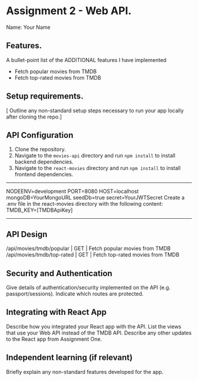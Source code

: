 # Assignment 2 - Web API.

Name: Your Name

## Features.

A bullet-point list of the ADDITIONAL features I have implemented
 
 + Fetch popular movies from TMDB
 + Fetch top-rated movies from TMDB

## Setup requirements.

[ Outline any non-standard setup steps necessary to run your app locally after cloning the repo.]

## API Configuration

1. Clone the repository.
2. Navigate to the `movies-api` directory and run `npm install` to install backend dependencies.
3. Navigate to the `react-movies` directory and run `npm install` to install frontend dependencies.
__________
NODEENV=development
PORT=8080
HOST=localhost
mongoDB=YourMongoURL
seedDb=true
secret=YourJWTSecret
Create a .env file in the react-movies directory with the following content:
TMDB_KEY=[TMDBApiKey]
______________________

## API Design
/api/movies/tmdb/popular | GET | Fetch popular movies from TMDB
/api/movies/tmdb/top-rated | GET | Fetch top-rated movies from TMDB

## Security and Authentication

Give details of authentication/security implemented on the API (e.g. passport/sessions). Indicate which routes are protected.

## Integrating with React App

Describe how you integrated your React app with the API. List the views that use your Web API instead of the TMDB API. Describe any other updates to the React app from Assignment One.

## Independent learning (if relevant)

Briefly explain any non-standard features developed for the app.   
